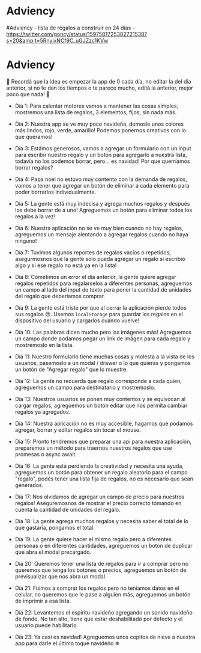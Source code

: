 # Adviency
#Adviency - lista de regalos a construir en 24 días  - https://twitter.com/goncy/status/1597581725382721538?s=20&amp;t=5RnyjxNCf9C_uGJZzc1KVw

# Adviency

🔔 Recordá que la idea es empezar la app de 0 cada día, no editar la del día anterior, si no te dan los tiempos o te parece mucho, editá la anterior, mejor poco que nada! 🔔

- Día 1: Para calentar motores vamos a mantener las cosas simples, mostremos una lista de regalos, 3 elementos, fijos, sin nada más.

- Día 2: Nuestra app se ve muy poco navideña, demosle unos colores más lindos, rojo, verde, amarillo! Podemos ponernos creativos con lo que queramos!

- Día 3: Estámos generosos, vamos a agregar un formulario con un input para escribir nuestro regalo y un botón para agregarlo a nuestra lista, todavía no los podemos borrar, pero... es navidad! Por que querríamos borrar regalos?

- Día 4: Papa noel no estuvo muy contento con la demanda de regalos, vamos a tener que agregar un botón de eliminar a cada elemento para poder borrarlos individualmente.

- Día 5: La gente está muy indecisa y agrega muchos regalos y después los debe borrar de a uno! Agreguemos un botón para eliminar todos los regalos a la vez!

- Día 6: Nuestra aplicación no se ve muy bien cuando no hay regalos, agreguemos un mensaje alentando a agregar regalos cuando no haya ninguno!

- Día 7: Tuvimos algunos reportes de regalos vacíos o repetidos, asegurmosnos que la gente solo pueda agregar un regalo si escribió algo y si ese regalo no está ya en la lista!

- Día 8: Cometimos un error el día anterior, la gente quiere agregar regalos repetidos para regalarselos a diferentes personas, agreguemos un campo al lado del input de texto para poner la cantidad de unidades del regalo que deberíamos comprar.

- Día 9: La gente está triste por que al cerrar la aplicación pierde todos sus regalos 😢. Usemos `localStorage` para guardar los regalos en el dispositivo del usuario y cargarlos cuando vuelve!

- Día 10: Las palabras dicen mucho pero las imágenes más! Agreguemos un campo donde podamos pegar un link de imágen para cada regalo y mostremoslo en la lista.

- Día 11: Nuestro formulario tiene muchas cosas y molesta a la vista de los usuarios, pasemoslo a un modal / drawer o lo que quieras y pongamos un botón de "Agregar regalo" que lo muestre.

- Día 12: La gente no recuerda que regalo corresponde a cada quien, agreguemos un campo para destinatario y mostremoslo.

- Día 13: Nuestros usuarios se ponen muy contentos y se equivocan al cargar regalos, agreguemos un botón editar que nos permita cambiar regalos ya agregados.

- Día 14: Nuestra aplicación no es muy accesible, hagamos que podamos agregar, borrar y editar regalos sin tocar el mouse.

- Día 15: Pronto tendremos que preparar una api para nuestra aplicación, preparemos un método para traernos nuestros regalos que use promesas o async await.

- Día 16: La gente está perdiendo la creatividad y necesita una ayuda, agreguemos un botón para obtener un regalo aleatorio para el campo "regalo", podés tener una lista fija de regalos, no es necesario que sean generados.

- Día 17: Nos olvidamos de agregar un campo de precio para nuestros regalos! Aseguremosnos de mostrar el precio correcto tomando en cuenta la cantidad de unidades del regalo.

- Día 18: La gente agrega muchos regalos y necesita saber el total de lo que gastaría, pongamos el total.

- Día 19: La gente quiere hacer el mismo regalo pero a diferentes personas o en diferentes cantidades, agreguemos un botón de duplicar que abra el modal precargado.

- Día 20: Queremos tener una lista de regalos para ir a comprar pero no queremos que tenga los botones o precios, agreguemos un botón de previsualizar que nos abra un modal.

- Día 21: Fuimos a comprar los regalos pero no teniamos datos en el celular, no queremos que le pase a alguien más, agreguemos un botón de imprimir a esa lista.

- Día 22: Levantemos el espíritu navideño agregando un sonido navideño de fondo. No tan alto, tiene que estar deshabilitado por defecto y el usuario puede habilitarlo.

- Día 23: Ya casi es navidad! Agreguemos unos copitos de nieve a nuestra app para darle el último toque navideño ❄
